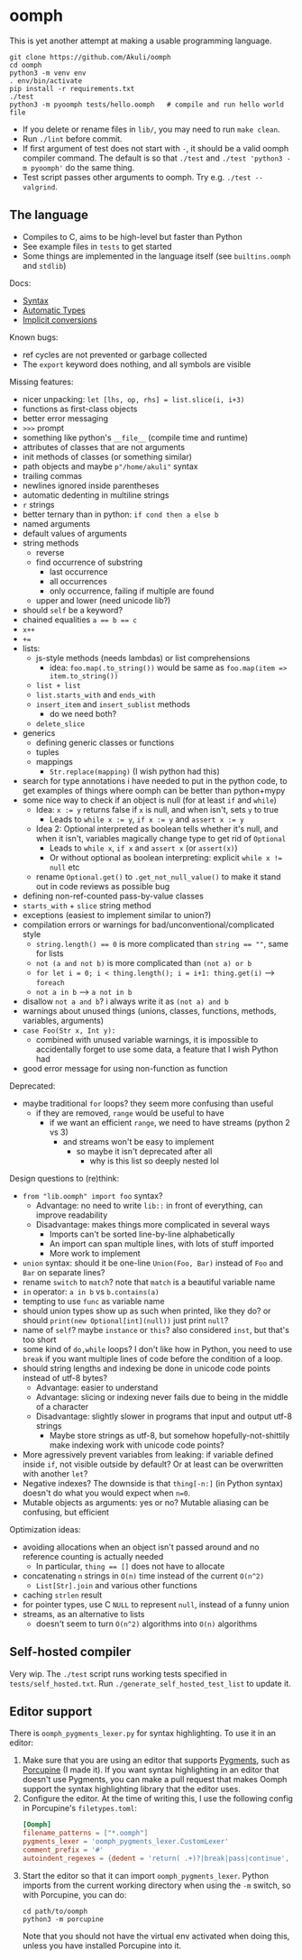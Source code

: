 # oomph
This is yet another attempt at making a usable programming language.

```shell
git clone https://github.com/Akuli/oomph
cd oomph
python3 -m venv env
. env/bin/activate
pip install -r requirements.txt
./test
python3 -m pyoomph tests/hello.oomph   # compile and run hello world file
```

- If you delete or rename files in `lib/`, you may need to run `make clean`.
- Run `./lint` before commit.
- If first argument of test does not start with `-`, it should be a valid oomph compiler command.
  The default is so that `./test` and `./test 'python3 -m pyoomph'` do the same thing.
- Test script passes other arguments to oomph. Try e.g. `./test --valgrind`.


## The language

- Compiles to C, aims to be high-level but faster than Python
- See example files in `tests` to get started
- Some things are implemented in the language itself (see `builtins.oomph` and `stdlib`)

Docs:
- [Syntax](docs/syntax.md)
- [Automatic Types](docs/auto.md)
- [Implicit conversions](docs/implicit-conversions.md)

Known bugs:
- ref cycles are not prevented or garbage collected
- The `export` keyword does nothing, and all symbols are visible

Missing features:
- nicer unpacking: `let [lhs, op, rhs] = list.slice(i, i+3)`
- functions as first-class objects
- better error messaging
- `>>>` prompt
- something like python's `__file__` (compile time and runtime)
- attributes of classes that are not arguments
- init methods of classes (or something similar)
- path objects and maybe `p"/home/akuli"` syntax
- trailing commas
- newlines ignored inside parentheses
- automatic dedenting in multiline strings
- `r` strings
- better ternary than in python: `if cond then a else b`
- named arguments
- default values of arguments
- string methods
    - reverse
    - find occurrence of substring
        - last occurrence
        - all occurrences
        - only occurrence, failing if multiple are found
    - upper and lower (need unicode lib?)
- should `self` be a keyword?
- chained equalities `a == b == c`
- `x++`
- `+=`
- lists:
    - js-style methods (needs lambdas) or list comprehensions
        - idea: `foo.map(.to_string())` would be same as `foo.map(item => item.to_string())`
    - `list + list`
    - `list.starts_with` and `ends_with`
    - `insert_item` and `insert_sublist` methods
        - do we need both?
    - `delete_slice`
- generics
    - defining generic classes or functions
    - tuples
    - mappings
        - `Str.replace(mapping)` (I wish python had this)
- search for type annotations i have needed to put in the python code, to
  get examples of things where oomph can be better than python+mypy
- some nice way to check if an object is null (for at least `if` and `while`)
    - Idea: `x := y` returns false if `x` is null, and when isn't, sets `y` to true
        - Leads to `while x := y`, `if x := y` and `assert x := y`
    - Idea 2: Optional interpreted as boolean tells whether it's null, and
      when it isn't, variables magically change type to get rid of `Optional`
        - Leads to `while x`, `if x` and `assert x` (or `assert(x)`)
        - Or without optional as boolean interpreting: explicit `while x != null` etc
    - rename `Optional.get()` to `.get_not_null_value()` to make it stand out
      in code reviews as possible bug
- defining non-ref-counted pass-by-value classes
- `starts_with` + `slice` string method
- exceptions (easiest to implement similar to union?)
- compilation errors or warnings for bad/unconventional/complicated style
    - `string.length() == 0` is more complicated than `string == ""`, same for lists
    - `not (a and not b)` is more complicated than `(not a) or b`
    - `for let i = 0; i < thing.length(); i = i+1: thing.get(i)` --> `foreach`
    - `not a in b` --> `a not in b`
- disallow `not a and b`? i always write it as `(not a) and b`
- warnings about unused things (unions, classes, functions, methods, variables, arguments)
- `case Foo(Str x, Int y):`
    - combined with unused variable warnings, it is impossible to accidentally forget
        to use some data, a feature that I wish Python had
- good error message for using non-function as function

Deprecated:
- maybe traditional `for` loops? they seem more confusing than useful
    - if they are removed, `range` would be useful to have
        - if we want an efficient `range`, we need to have streams (python 2 vs 3)
            - and streams won't be easy to implement
                - so maybe it isn't deprecated after all
                    - why is this list so deeply nested lol

Design questions to (re)think:
- `from "lib.oomph" import foo` syntax?
    - Advantage: no need to write `lib::` in front of everything, can improve readability
    - Disadvantage: makes things more complicated in several ways
        - Imports can't be sorted line-by-line alphabetically
        - An import can span multiple lines, with lots of stuff imported
        - More work to implement
- `union` syntax: should it be one-line `Union(Foo, Bar)`
    instead of `Foo` and `Bar` on separate lines?
- rename `switch` to `match`? note that `match` is a beautiful variable name
- `in` operator: `a in b` vs `b.contains(a)`
- tempting to use `func` as variable name
- should union types show up as such when printed, like they do? or should
    `print(new Optional[int](null))` just print `null`?
- name of `self`? maybe `instance` or `this`? also considered `inst`, but that's too short
- some kind of `do,while` loops? I don't like how in Python, you need to use `break` if
    you want multiple lines of code before the condition of a loop.
- should string lengths and indexing be done in unicode code points instead of
  utf-8 bytes?
    - Advantage: easier to understand
    - Advantage: slicing or indexing never fails due to being in the middle of a
      character
    - Disadvantage: slightly slower in programs that input and output utf-8 strings
        - Maybe store strings as utf-8, but somehow hopefully-not-shittily make
          indexing work with unicode code points?
- More agressively prevent variables from leaking: if variable defined inside
  `if`, not visible outside by default? Or at least can be overwritten with
  another `let`?
- Negative indexes? The downside is that `thing[-n:]` (in Python syntax) doesn't do
  what you would expect when `n=0`.
- Mutable objects as arguments: yes or no? Mutable aliasing can be confusing, but efficient

Optimization ideas:
- avoiding allocations when an object isn't passed around and no reference
  counting is actually needed
    - In particular, `thing == []` does not have to allocate
- concatenating `n` strings in `O(n)` time instead of the current `O(n^2)`
    - `List[Str].join` and various other functions
- caching `strlen` result
- for pointer types, use C `NULL` to represent `null`, instead of a funny union
- streams, as an alternative to lists
    - doesn't seem to turn `O(n^2)` algorithms into `O(n)` algorithms


## Self-hosted compiler

Very wip. The `./test` script runs working tests specified in `tests/self_hosted.txt`.
Run `./generate_self_hosted_test_list` to update it.


## Editor support

There is `oomph_pygments_lexer.py` for syntax highlighting.
To use it in an editor:
1. Make sure that you are using an editor that supports [Pygments](https://pygments.org/),
    such as [Porcupine](https://github.com/Akuli/porcupine) (I made it).
    If you want syntax highlighting in an editor that doesn't use Pygments,
    you can make a pull request that makes Oomph support
    the syntax highlighting library that the editor uses.
2. Configure the editor. At the time of writing this, I use the following config in Porcupine's `filetypes.toml`:
    ```toml
    [Oomph]
    filename_patterns = ["*.oomph"]
    pygments_lexer = 'oomph_pygments_lexer.CustomLexer'
    comment_prefix = '#'
    autoindent_regexes = {dedent = 'return( .+)?|break|pass|continue', indent = '.*:'}
    ```
3. Start the editor so that it can import `oomph_pygments_lexer`.
    Python imports from the current working directory when using the `-m` switch,
    so with Porcupine, you can do:
    ```
    cd path/to/oomph
    python3 -m porcupine
    ```
    Note that you should not have the virtual env activated when doing this,
    unless you have installed Porcupine into it.
